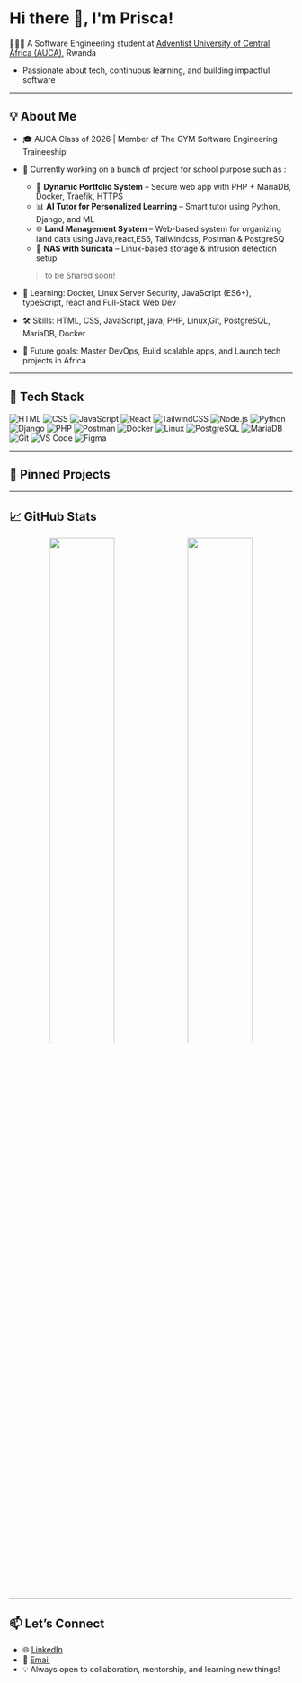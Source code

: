 # Hi there 👋, I'm Prisca!

👩🏾‍💻 A Software Engineering student at [Adventist University of Central Africa (AUCA)](https://auca.ac.rw), Rwanda  
  - Passionate about tech, continuous learning, and building impactful software 

---

## 💡 About Me
- 🎓 AUCA Class of 2026 | Member of The GYM Software Engineering Traineeship
  
- 🔭 Currently working on a bunch of project for school purpose such as :
    - 🔐 **Dynamic Portfolio System** – Secure web app with PHP + MariaDB, Docker, Traefik, HTTPS  
    - 📊 **AI Tutor for Personalized Learning** – Smart tutor using Python, Django, and ML  
    - 🌐 **Land Management System** – Web-based system for organizing land data using Java,react,ES6, Tailwindcss, Postman & PostgreSQ  
    - 📁 **NAS with Suricata** – Linux-based storage & intrusion detection setup
  > to be Shared soon!
    
- 🌱 Learning: Docker, Linux Server Security, JavaScript (ES6+), typeScript, react and Full-Stack Web Dev 
- 🛠️ Skills: HTML, CSS, JavaScript, java, PHP, Linux,Git, PostgreSQL, MariaDB, Docker
- 🧠 Future goals: Master DevOps, Build scalable apps, and Launch tech projects in Africa

---

## 🔨 Tech Stack

![HTML](https://img.shields.io/badge/HTML-E34F26?style=flat&logo=html5&logoColor=white)
![CSS](https://img.shields.io/badge/CSS-1572B6?style=flat&logo=css3&logoColor=white)
![JavaScript](https://img.shields.io/badge/JavaScript-F7DF1E?style=flat&logo=javascript&logoColor=black)
![React](https://img.shields.io/badge/React-20232A?style=flat&logo=react&logoColor=61DAFB)
![TailwindCSS](https://img.shields.io/badge/Tailwind_CSS-38B2AC?style=flat&logo=tailwind-css&logoColor=white)
![Node.js](https://img.shields.io/badge/Node.js-339933?style=flat&logo=nodedotjs&logoColor=white)
![Python](https://img.shields.io/badge/Python-3776AB?style=flat&logo=python&logoColor=white)
![Django](https://img.shields.io/badge/Django-092E20?style=flat&logo=django&logoColor=white)
![PHP](https://img.shields.io/badge/PHP-777BB4?style=flat&logo=php&logoColor=white)
![Postman](https://img.shields.io/badge/Postman-FF6C37?style=flat&logo=postman&logoColor=white)
![Docker](https://img.shields.io/badge/Docker-2496ED?style=flat&logo=docker&logoColor=white)
![Linux](https://img.shields.io/badge/Linux-FCC624?style=flat&logo=linux&logoColor=black)
![PostgreSQL](https://img.shields.io/badge/PostgreSQL-4169E1?style=flat&logo=postgresql&logoColor=white)
![MariaDB](https://img.shields.io/badge/MariaDB-003545?style=flat&logo=mariadb&logoColor=white)
![Git](https://img.shields.io/badge/Git-F05032?style=flat&logo=git&logoColor=white)
![VS Code](https://img.shields.io/badge/VS%20Code-007ACC?style=flat&logo=visual-studio-code&logoColor=white)
![Figma](https://img.shields.io/badge/Figma-F24E1E?style=flat&logo=figma&logoColor=white)


---

## 📌 Pinned Projects

---

## 📈 GitHub Stats

<p align="center">
  <img src="https://github-readme-stats.vercel.app/api?username=Prisca2005&show_icons=true&theme=merko" width="48%" />
  <img src="https://github-readme-stats.vercel.app/api/top-langs/?username=Prisca2005&layout=compact&theme=merko" width="48%" />
</p>

---

## 📫 Let’s Connect

- 🌐 [LinkedIn](https://www.linkedin.com/in/uwera-masereli-prisca/)
- 💬 [Email](priscamasereli@gmail.com)
- 💡 Always open to collaboration, mentorship, and learning new things!
